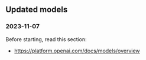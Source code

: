 
## Updated models

### 2023-11-07

Before starting, read this section:

- https://platform.openai.com/docs/models/overview


